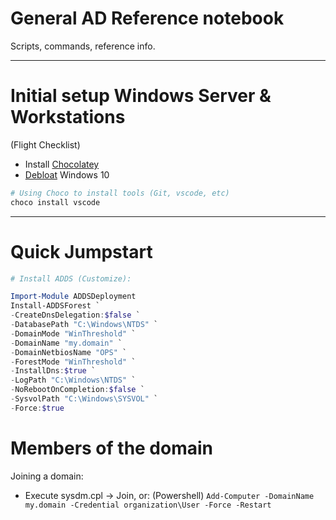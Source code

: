 # General AD Reference notebook

Scripts, commands, reference info.

---

# Initial setup Windows Server & Workstations
(Flight Checklist)
- Install [Chocolatey](https://chocolatey.org/install)
- [Debloat](https://github.com/ChrisTitusTech/win10script/blob/master/win10debloat.ps1) Windows 10

```powershell
# Using Choco to install tools (Git, vscode, etc)
choco install vscode
```
---

# Quick Jumpstart

```powershell
# Install ADDS (Customize):

Import-Module ADDSDeployment
Install-ADDSForest `
-CreateDnsDelegation:$false `
-DatabasePath "C:\Windows\NTDS" `
-DomainMode "WinThreshold" `
-DomainName "my.domain" `
-DomainNetbiosName "OPS" `
-ForestMode "WinThreshold" `
-InstallDns:$true `
-LogPath "C:\Windows\NTDS" `
-NoRebootOnCompletion:$false `
-SysvolPath "C:\Windows\SYSVOL" `
-Force:$true
```

# Members of the domain

Joining a domain:
* Execute sysdm.cpl -> Join, or: (Powershell) `Add-Computer -DomainName my.domain -Credential organization\User -Force -Restart`

